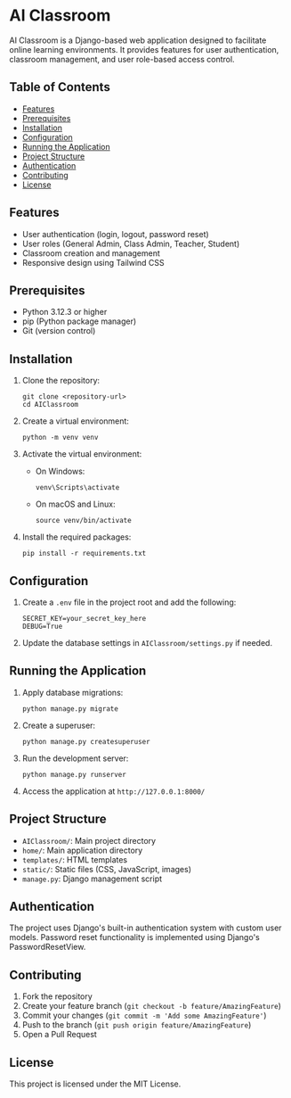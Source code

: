 # AI Classroom

AI Classroom is a Django-based web application designed to facilitate online learning environments. It provides features for user authentication, classroom management, and user role-based access control.

## Table of Contents

- [Features](#features)
- [Prerequisites](#prerequisites)
- [Installation](#installation)
- [Configuration](#configuration)
- [Running the Application](#running-the-application)
- [Project Structure](#project-structure)
- [Authentication](#authentication)
- [Contributing](#contributing)
- [License](#license)

## Features

- User authentication (login, logout, password reset)
- User roles (General Admin, Class Admin, Teacher, Student)
- Classroom creation and management
- Responsive design using Tailwind CSS

## Prerequisites

- Python 3.12.3 or higher
- pip (Python package manager)
- Git (version control)

## Installation

1. Clone the repository:
   ```
   git clone <repository-url>
   cd AIClassroom
   ```

2. Create a virtual environment:
   ```
   python -m venv venv
   ```

3. Activate the virtual environment:
   - On Windows:
     ```
     venv\Scripts\activate
     ```
   - On macOS and Linux:
     ```
     source venv/bin/activate
     ```

4. Install the required packages:
   ```
   pip install -r requirements.txt
   ```

## Configuration

1. Create a `.env` file in the project root and add the following:
   ```
   SECRET_KEY=your_secret_key_here
   DEBUG=True
   ```

2. Update the database settings in `AIClassroom/settings.py` if needed.

## Running the Application

1. Apply database migrations:
   ```
   python manage.py migrate
   ```

2. Create a superuser:
   ```
   python manage.py createsuperuser
   ```

3. Run the development server:
   ```
   python manage.py runserver
   ```

4. Access the application at `http://127.0.0.1:8000/`

## Project Structure

- `AIClassroom/`: Main project directory
- `home/`: Main application directory
- `templates/`: HTML templates
- `static/`: Static files (CSS, JavaScript, images)
- `manage.py`: Django management script

## Authentication

The project uses Django's built-in authentication system with custom user models. Password reset functionality is implemented using Django's PasswordResetView.

## Contributing

1. Fork the repository
2. Create your feature branch (`git checkout -b feature/AmazingFeature`)
3. Commit your changes (`git commit -m 'Add some AmazingFeature'`)
4. Push to the branch (`git push origin feature/AmazingFeature`)
5. Open a Pull Request

## License

This project is licensed under the MIT License.